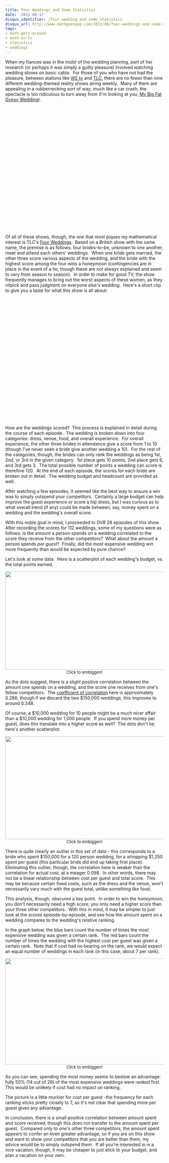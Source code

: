 ```yaml
---
title: Four Weddings and Some Statistics
date: '2011-08-17'
disqus_identifier: /four_wedding_and_some_statistics
disqus_url: http://www.mathgoespop.com/2011/08/four-weddings-and-some-statistics.html
tags:
- math-gets-around
- math-on-tv
- statistics
- weddings
---
```

When my fiancee was in the midst of the wedding planning, part of her research (or perhaps it was simply a guilty pleasure) involved watching wedding shows on basic cable.  For those of you who have not had the pleasure, between stations like <a href="http://www.wetv.com/">WE tv</a> and <a href="http://tlc.discovery.com/">TLC</a>, there are no fewer than nine different wedding-themed reality shows airing weekly.  Many of them are appealing in a rubbernecking sort of way; much like a car crash, the spectacle is too ridiculous to turn away from (I'm looking at you, <a href="http://tlc.howstuffworks.com/tv/my-big-fat-gypsy-wedding">My Big Fat Gypsy Wedding</a>).

<p style="text-align: center;"><object width="560" height="390"><param name="movie" value="http://www.youtube.com/v/2HAUmII_hcg?version=3&amp;hl=en_US" /><param name="allowFullScreen" value="true" /><param name="allowscriptaccess" value="always" /><embed type="application/x-shockwave-flash" width="560" height="390" src="http://www.youtube.com/v/2HAUmII_hcg?version=3&amp;hl=en_US" allowscriptaccess="always" allowfullscreen="true"></embed></object></p>

Of all of these shows, though, the one that most piques my mathematical interest is TLC's <a href="http://en.wikipedia.org/wiki/Four_Weddings">Four Weddings</a>.  Based on a British show with the same name, the premise is as follows: four brides-to-be, unknown to one another, meet and attend each others' weddings.  When one bride gets married, the other three score various aspects of the wedding, and the bride with the highest score among the four wins a honeymoon (contingencies are in place in the event of a tie, though these are not always explained and seem to vary from season to season).  In order to make for good TV, the show frequently manages to bring out the worst aspects of these women, as they nitpick and pass judgment on everyone else's wedding.  Here's a short clip to give you a taste for what this show is all about:

<p style="text-align: center;"><object width="560" height="390"><param name="movie" value="http://www.youtube.com/v/PeI09kys09Q?version=3&amp;hl=en_US" /><param name="allowFullScreen" value="true" /><param name="allowscriptaccess" value="always" /><embed type="application/x-shockwave-flash" width="560" height="390" src="http://www.youtube.com/v/PeI09kys09Q?version=3&amp;hl=en_US" allowscriptaccess="always" allowfullscreen="true"></embed></object></p>

How are the weddings scored?  This process is explained in detail during the course of each episode.  The wedding is broken down into four categories: dress, venue, food, and overall experience.  For overall experience, the other three brides in attendance give a score from 1 to 10 (though I've never seen a bride give another wedding a 10).  For the rest of the categories, though, the brides can only rank the weddings as being 1st, 2nd, or 3rd in the given category.  1st place gets 10 points, 2nd place gets 6, and 3rd gets 3.  The total possible number of points a wedding can score is therefore 120.  At the end of each episode, the scores for each bride are broken out in detail.  The wedding budget and headcount are provided as well.

After watching a few episodes, it seemed like the best way to ensure a win was to simply outspend your competitors.  Certainly a large budget can help improve the guest experience or score a hip dress, but I was curious as to what overall trend (if any) could be made between, say, money spent on a wedding and the wedding's overall score.

With this noble goal in mind, I proceeded to DVR 28 episodes of this show.  After recording the scores for 112 weddings, some of my questions were as follows: is the amount a person spends on a wedding correlated to the score they receive from the other competitors?  What about the amount a person spends <em>per guest</em>?  Finally, did the most expensive wedding win more frequently than would be expected by pure chance?

Let's look at some data.  Here is a scatterplot of each wedding's budget, vs. the total points earned.

<p style="text-align:center;font-size:small"><a href="http://www.mathgoespop.com/images/2011/08/Picture-5.png"><img class="size-full wp-image-1357" title="CostVsScore" src="http://www.mathgoespop.com/images/2011/08/Picture-5.png" alt="" width="610" height="311" /></a><br>Click to embiggen!</p>

As the dots suggest, there is a slight positive correlation between the amount one spends on a wedding, and the score one receives from one's fellow competitors.  The <a href="http://en.wikipedia.org/wiki/Pearson_product-moment_correlation_coefficient">coefficient of correlation</a> here is approximately 0.286, though if we discard the two $150,000 weddings, this improves to around 0.348.

Of course, a $10,000 wedding for 10 people might be a much nicer affair than a $10,000 wedding for 1,000 people.  If you spend more money per guest, does this translate into a higher score as well?  The dots don't lie; here's another scatterplot:

<p style="text-align:center;font-size:small"><a href="http://www.mathgoespop.com/images/2011/08/Picture-6.png"><img class="size-full wp-image-1359" title="CPGvsScore" src="http://www.mathgoespop.com/images/2011/08/Picture-6.png" alt="" width="639" height="326" /></a><br>Click to embiggen!</p>

There is quite clearly an outlier in this set of data - this corresponds to a bride who spent $150,000 for a 120 person wedding, for a whopping $1,250 spent per guest (this particular bride did end up taking first place).  Eliminating this outlier, though, the correlation here is weaker than the correlation for actual cost, at a meager 0.098.  In other words, there may not be a linear relationship between cost per guest and total score.  This may be because certain fixed costs, such as the dress and the venue, won't necessarily vary much with the guest total, unlike something like food.

This analysis, though, obscures a key point.  In order to win the honeymoon, you don't necessarily need a high score; you only need a higher score than your three other competitors.  With this in mind, it may be simpler to just look at the scores episode-by-episode, and see how the amount spent on a wedding compares to the wedding's relative ranking.

In the graph below, the blue bars count the number of times the most expensive wedding was given a certain rank.  The red bars count the number of times the wedding with the highest cost per guest was given a certain rank.  Note that if cost had no bearing on the rank, we would expect an equal number of weddings in each rank (in this case, about 7 per rank).

<p style="text-align:center;font-size:small"><a href="http://www.mathgoespop.com/images/2011/08/Picture-7.png"><img class="size-full wp-image-1362" title="costranks" src="http://www.mathgoespop.com/images/2011/08/Picture-7.png" alt="" width="639" height="336" /></a><br>Click to embiggen!</p>

As you can see, spending the most money seems to bestow an advantage: fully 50% (14 out of 28) of the most expensive weddings were ranked first.  This would be unlikely if cost had no impact on ranking.

The picture is a little murkier for cost per guest -the frequency for each ranking sticks pretty closely to 7, so it's not clear that spending more per guest gives any advantage.

In conclusion, there is a small positive correlation between amount spent and score received, though this does not transfer to the amount spent per guest.  Compared only to one's other three competitors, the amount spent appears to confer an even greater advantage, so if you are on this show and want to show your competitors that you are better than them, my advice would be to simply outspend them.  If all you're interested in is a nice vacation, though, it may be cheaper to just stick to your budget, and plan a vacation on your own.
